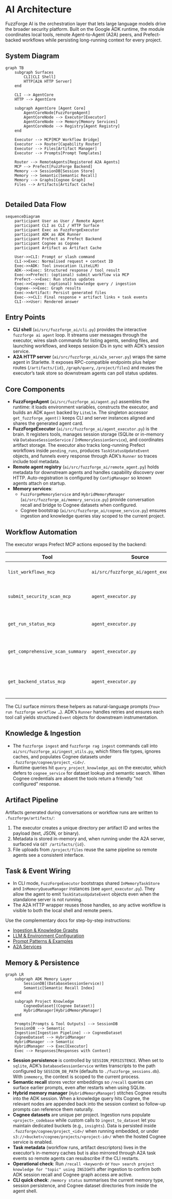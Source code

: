 # AI Architecture

FuzzForge AI is the orchestration layer that lets large language models drive the broader security platform. Built on the Google ADK runtime, the module coordinates local tools, remote Agent-to-Agent (A2A) peers, and Prefect-backed workflows while persisting long-running context for every project.

## System Diagram

```mermaid
graph TB
    subgraph Surfaces
        CLI[CLI Shell]
        HTTP[A2A HTTP Server]
    end

    CLI --> AgentCore
    HTTP --> AgentCore

    subgraph AgentCore [Agent Core]
        AgentCoreNode[FuzzForgeAgent]
        AgentCoreNode --> Executor[Executor]
        AgentCoreNode --> Memory[Memory Services]
        AgentCoreNode --> Registry[Agent Registry]
    end

    Executor --> MCP[MCP Workflow Bridge]
    Executor --> Router[Capability Router]
    Executor --> Files[Artifact Manager]
    Executor --> Prompts[Prompt Templates]

    Router --> RemoteAgents[Registered A2A Agents]
    MCP --> Prefect[FuzzForge Backend]
    Memory --> SessionDB[Session Store]
    Memory --> Semantic[Semantic Recall]
    Memory --> Graphs[Cognee Graph]
    Files --> Artifacts[Artifact Cache]


```

## Detailed Data Flow

```mermaid
sequenceDiagram
    participant User as User / Remote Agent
    participant CLI as CLI / HTTP Surface
    participant Exec as FuzzForgeExecutor
    participant ADK as ADK Runner
    participant Prefect as Prefect Backend
    participant Cognee as Cognee
    participant Artifact as Artifact Cache

    User->>CLI: Prompt or slash command
    CLI->>Exec: Normalised request + context ID
    Exec->>ADK: Tool invocation (LiteLLM)
    ADK-->>Exec: Structured response / tool result
    Exec->>Prefect: (optional) submit workflow via MCP
    Prefect-->>Exec: Run status updates
    Exec->>Cognee: (optional) knowledge query / ingestion
    Cognee-->>Exec: Graph results
    Exec->>Artifact: Persist generated files
    Exec-->>CLI: Final response + artifact links + task events
    CLI-->>User: Rendered answer
```

## Entry Points

- **CLI shell** (`ai/src/fuzzforge_ai/cli.py`) provides the interactive `fuzzforge ai agent` loop. It streams user messages through the executor, wires slash commands for listing agents, sending files, and launching workflows, and keeps session IDs in sync with ADK’s session service.
- **A2A HTTP server** (`ai/src/fuzzforge_ai/a2a_server.py`) wraps the same agent in Starlette. It exposes RPC-compatible endpoints plus helper routes (`/artifacts/{id}`, `/graph/query`, `/project/files`) and reuses the executor’s task store so downstream agents can poll status updates.

## Core Components

- **FuzzForgeAgent** (`ai/src/fuzzforge_ai/agent.py`) assembles the runtime: it loads environment variables, constructs the executor, and builds an ADK `Agent` backed by `LiteLlm`. The singleton accessor `get_fuzzforge_agent()` keeps CLI and server instances aligned and shares the generated agent card.
- **FuzzForgeExecutor** (`ai/src/fuzzforge_ai/agent_executor.py`) is the brain. It registers tools, manages session storage (SQLite or in-memory via `DatabaseSessionService` / `InMemorySessionService`), and coordinates artifact storage. The executor also tracks long-running Prefect workflows inside `pending_runs`, produces `TaskStatusUpdateEvent` objects, and funnels every response through ADK’s `Runner` so traces include tool metadata.
- **Remote agent registry** (`ai/src/fuzzforge_ai/remote_agent.py`) holds metadata for downstream agents and handles capability discovery over HTTP. Auto-registration is configured by `ConfigManager` so known agents attach on startup.
- **Memory services**:
  - `FuzzForgeMemoryService` and `HybridMemoryManager` (`ai/src/fuzzforge_ai/memory_service.py`) provide conversation recall and bridge to Cognee datasets when configured.
  - Cognee bootstrap (`ai/src/fuzzforge_ai/cognee_service.py`) ensures ingestion and knowledge queries stay scoped to the current project.

## Workflow Automation

The executor wraps Prefect MCP actions exposed by the backend:

| Tool | Source | Purpose |
| --- | --- | --- |
| `list_workflows_mcp` | `ai/src/fuzzforge_ai/agent_executor.py` | Enumerate available scans |
| `submit_security_scan_mcp` | `agent_executor.py` | Launch a scan and persist run metadata |
| `get_run_status_mcp` | `agent_executor.py` | Poll Prefect for status and push task events |
| `get_comprehensive_scan_summary` | `agent_executor.py` | Collect findings and bundle artifacts |
| `get_backend_status_mcp` | `agent_executor.py` | Block submissions until Prefect reports `ready` |

The CLI surface mirrors these helpers as natural-language prompts (`You> run fuzzforge workflow …`). ADK’s `Runner` handles retries and ensures each tool call yields structured `Event` objects for downstream instrumentation.

## Knowledge & Ingestion

- The `fuzzforge ingest` and `fuzzforge rag ingest` commands call into `ai/src/fuzzforge_ai/ingest_utils.py`, which filters file types, ignores caches, and populates Cognee datasets under `.fuzzforge/cognee/project_<id>/`.
- Runtime queries hit `query_project_knowledge_api` on the executor, which defers to `cognee_service` for dataset lookup and semantic search. When Cognee credentials are absent the tools return a friendly "not configured" response.

## Artifact Pipeline

Artifacts generated during conversations or workflow runs are written to `.fuzzforge/artifacts/`:

1. The executor creates a unique directory per artifact ID and writes the payload (text, JSON, or binary).
2. Metadata is stored in-memory and, when running under the A2A server, surfaced via `GET /artifacts/{id}`.
3. File uploads from `/project/files` reuse the same pipeline so remote agents see a consistent interface.

## Task & Event Wiring

- In CLI mode, `FuzzForgeExecutor` bootstraps shared `InMemoryTaskStore` and `InMemoryQueueManager` instances (see `agent_executor.py`). They allow the agent to emit `TaskStatusUpdateEvent` objects even when the standalone server is not running.
- The A2A HTTP wrapper reuses those handles, so any active workflow is visible to both the local shell and remote peers.

Use the complementary docs for step-by-step instructions:

- [Ingestion & Knowledge Graphs](ingestion.md)
- [LLM & Environment Configuration](configuration.md)
- [Prompt Patterns & Examples](prompts.md)
- [A2A Services](a2a-services.md)

## Memory & Persistence

```mermaid
graph LR
    subgraph ADK Memory Layer
        SessionDB[(DatabaseSessionService)]
        Semantic[Semantic Recall Index]
    end

    subgraph Project Knowledge
        CogneeDataset[(Cognee Dataset)]
        HybridManager[HybridMemoryManager]
    end

    Prompts[Prompts & Tool Outputs] --> SessionDB
    SessionDB --> Semantic
    Ingestion[Ingestion Pipeline] --> CogneeDataset
    CogneeDataset --> HybridManager
    HybridManager --> Semantic
    HybridManager --> Exec[Executor]
    Exec --> Responses[Responses with Context]
```

- **Session persistence** is controlled by `SESSION_PERSISTENCE`. When set to `sqlite`, ADK’s `DatabaseSessionService` writes transcripts to the path configured by `SESSION_DB_PATH` (defaults to `./fuzzforge_sessions.db`). With `inmemory`, the context is scoped to the current process.
- **Semantic recall** stores vector embeddings so `/recall` queries can surface earlier prompts, even after restarts when using SQLite.
- **Hybrid memory manager** (`HybridMemoryManager`) stitches Cognee results into the ADK session. When a knowledge query hits Cognee, the relevant nodes are appended back into the session context so follow-up prompts can reference them naturally.
- **Cognee datasets** are unique per project. Ingestion runs populate `<project>_codebase` while custom calls to `ingest_to_dataset` let you maintain dedicated buckets (e.g., `insights`). Data is persisted inside `.fuzzforge/cognee/project_<id>/` when running embedded, or under `s3://<bucket>/cognee/projects/<project-id>/` when the hosted Cognee service is enabled.
- **Task metadata** (workflow runs, artifact descriptors) lives in the executor’s in-memory caches but is also mirrored through A2A task events so remote agents can resubscribe if the CLI restarts.
- **Operational check**: Run `/recall <keyword>` or `You> search project knowledge for "topic" using INSIGHTS` after ingestion to confirm both ADK session recall and Cognee graph access are active.
- **CLI quick check**: `/memory status` summarises the current memory type, session persistence, and Cognee dataset directories from inside the agent shell.
